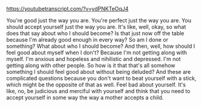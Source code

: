 https://youtubetranscript.com/?v=ydPNKTeOqJ4

 You're good just the way you are. You're perfect just the way you are. You should accept yourself just the way you are. It's like, well, okay, so what does that say about who I should become? Is that just now off the table because I'm already good enough in every way? So am I done or something? What about who I should become? And then, well, how should I feel good about myself when I don't? Because I'm not getting along with myself. I'm anxious and hopeless and nihilistic and depressed. I'm not getting along with other people. So how is it that that's all somehow something I should feel good about without being deluded? And these are complicated questions because you don't want to beat yourself with a stick, which might be the opposite of that as well. Feel bad about yourself. It's like, no, be judicious and merciful with yourself and think that you need to accept yourself in some way the way a mother accepts a child.